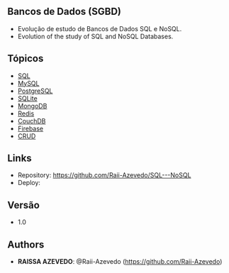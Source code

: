 ## Bancos de Dados (SGBD)
 
- Evolução de estudo de Bancos de Dados SQL e NoSQL.
- Evolution of the study of SQL and NoSQL Databases.


## Tópicos
 - [SQL]()
 - [MySQL]()
 - [PostgreSQL]()
 - [SQLite]()
 - [MongoDB]()
 - [Redis]()
 - [CouchDB]()
 - [Firebase]()
 - [CRUD]()
 
 
## Links
 
  - Repository: https://github.com/Raii-Azevedo/SQL---NoSQL
  - Deploy: 
 
 
## Versão
 - 1.0

 
## Authors
 
* **RAISSA AZEVEDO**: @Raii-Azevedo (https://github.com/Raii-Azevedo)
 
 
